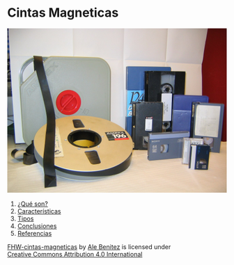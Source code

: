 # Cintas Magneticas

<img src="img/C1.JPG" width="700">


  1.  [¿Qué son?](que.md)
  2. [Características](caracteristicas.md)
  3. [Tipos](tipos.md)
  4. [Conclusiones](conclusiones.md)
  5. [Referencias](referencias.md)

<p xmlns:cc="http://creativecommons.org/ns#" xmlns:dct="http://purl.org/dc/terms/"><a property="dct:title" rel="cc:attributionURL" href="https://github.com/AleBenitez95/FHW-Cintas-Magneticas">FHW-cintas-magneticas</a> by <a rel="cc:attributionURL dct:creator" property="cc:attributionName" href="https://github.com/AleBenitez95">Ale Benitez</a> is licensed under <a href="https://creativecommons.org/licenses/by/4.0/?ref=chooser-v1" target="_blank" rel="license noopener noreferrer" style="display:inline-block;">Creative Commons Attribution 4.0 International<img style="height:22px!important;margin-left:3px;vertical-align:text-bottom;" src="https://mirrors.creativecommons.org/presskit/icons/cc.svg?ref=chooser-v1" alt=""><img style="height:22px!important;margin-left:3px;vertical-align:text-bottom;" src="https://mirrors.creativecommons.org/presskit/icons/by.svg?ref=chooser-v1" alt=""></a></p>
